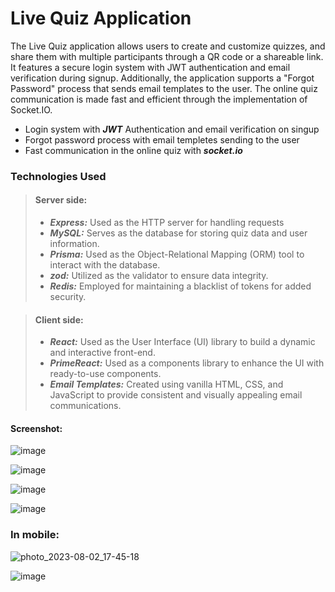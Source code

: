# Live Quiz Application

The Live Quiz application allows users to create and customize quizzes, and share them with multiple participants through a QR code or a shareable link. It features a secure login system with JWT authentication and email verification during signup. Additionally, the application supports a "Forgot Password" process that sends email templates to the user. The online quiz communication is made fast and efficient through the implementation of Socket.IO.

* Login system with **_JWT_** Authentication and email verification on singup
* Forgot password process with email templetes sending to the user
* Fast communication in the online quiz with **_socket.io_**

### Technologies Used
> #### Server side:
> * **_Express:_** Used as the HTTP server for handling requests
> * **_MySQL:_** Serves as the database for storing quiz data and user information.
> * **_Prisma:_** Used as the Object-Relational Mapping (ORM) tool to interact with the database.
> * **_zod:_** Utilized as the validator to ensure data integrity.
> * **_Redis:_** Employed for maintaining a blacklist of tokens for added security.

> #### Client side:
> * **_React:_** Used as the User Interface (UI) library to build a dynamic and interactive front-end.
> * **_PrimeReact:_** Used as a components library to enhance the UI with ready-to-use components.
> *  **_Email Templates:_** Created using vanilla HTML, CSS, and JavaScript to provide consistent and visually appealing email communications.

#### Screenshot:

![image](https://github.com/Yossimal/FullStackProject7/assets/40955004/2ac62ef5-d838-4e5b-a444-2c3975545904)

![image](https://github.com/Yossimal/FullStackProject7/assets/40955004/74b05aab-6e8f-4f52-9bbf-5b83c81ab5f2)

![image](https://github.com/Yossimal/FullStackProject7/assets/40955004/58eca193-8d4a-4377-b18b-c65be7c37e39)

![image](https://github.com/Yossimal/FullStackProject7/assets/40955004/e71bf1bb-5212-4b7c-a440-1d1e9515094e)

### In mobile:
![photo_2023-08-02_17-45-18](https://github.com/Yossimal/FullStackProject7/assets/40955004/e95ff382-b433-468c-ad3c-102c689008aa)

![image](https://github.com/Yossimal/FullStackProject7/assets/40955004/2e7070c3-baaf-435a-9093-51d43d994c86)





